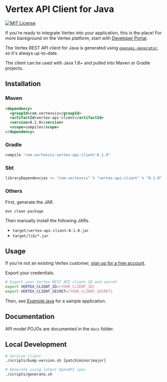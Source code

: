 # Vertex API Client for Java

[![MIT License](https://img.shields.io/github/license/vertexvis/vertex-api-client-java)](https://github.com/Vertexvis/vertex-api-client-java/blob/main/LICENSE)

If you're ready to integrate Vertex into your application, this is the place! For more background on the Vertex platform, start with [Developer Portal](https://developer.vertexvis.com/).

The Vertex REST API client for Java is generated using [`openapi-generator`](https://github.com/OpenAPITools/openapi-generator), so it's always up-to-date.

The client can be used with Java 1.8+ and pulled into Maven or Gradle projects.

## Installation

### Maven

```xml
<dependency>
  <groupId>com.vertexvis</groupId>
  <artifactId>vertex-api-client</artifactId>
  <version>0.1.0</version>
  <scope>compile</scope>
</dependency>
```

### Gradle

```groovy
compile "com.vertexvis:vertex-api-client:0.1.0"
```

### Sbt

```sbt
libraryDependencies += "com.vertexvis" % "vertex-api-client" % "0.1.0"
```

### Others

First, generate the JAR.

```shell
mvn clean package
```

Then manually install the following JARs.

- `target/vertex-api-client-0.1.0.jar`
- `target/lib/*.jar`

## Usage

If you're not an existing Vertex customer, [sign up for a free account](https://aws.amazon.com/marketplace/pp/B08PP264Z1?stl=true).

Export your credentials.

```bash
# Export your Vertex REST API client ID and secret
export VERTEX_CLIENT_ID=[YOUR_CLIENT_ID]
export VERTEX_CLIENT_SECRET=[YOUR_CLIENT_SECRET]
```

Then, see [Example.java](./src/main/java/com/vertexvis/Example.java) for a sample application.

## Documentation

API model POJOs are documented in the `docs` folder.

## Local Development

```bash
# Version client
./scripts/bump-version.sh [patch|minor|major]

# Generate using latest OpenAPI spec
./scripts/generate.sh
```
